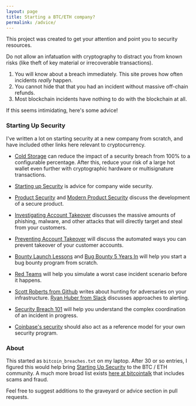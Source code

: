 ```yaml
---
layout: page
title: Starting a BTC/ETH company?
permalink: /advice/
---
```


This project was created to get your attention and point you to security resources.

Do not allow an infatuation with cryptography to distract you from  known risks (like theft of key material or irrecoverable transactions).

 1. You will know about a breach immediately. This site proves how often incidents _really_ happen.
 2. You cannot hide that that you had an incident without massive off-chain refunds.
 3. Most blockchain incidents have nothing to do with the blockchain at all.

 If this seems intimidating, here's some advice!

### Starting Up Security

I've written a lot on starting security at a new company from scratch, and have included other links here relevant to cryptocurrency.

- [Cold Storage][CS] can reduce the impact of a security breach from 100% to a configurable percentage. After this, reduce your risk of a large hot wallet even further with cryptographic hardware or multisignature transactions.

- [Starting up Security][SUS] is advice for company wide security.

- [Product Security][SUSSPS] and [Modern Product Security][MPS] discuss the development of a secure product.

- [Investigating Account Takeover][SUSSATO] discusses the massive amounts of phishing, malware, and other attacks that will directly target and steal from your customers.
- [Preventing Account Takeover][SUSSPAT] will discuss the automated ways you can prevent takeover of your customer accounts.

- [Bounty Launch Lessons][SUSBB] and [Bug Bounty 5 Years In][BBFYI] will help you start a bug bounty program from scratch.

- [Red Teams][SUSRT] will help you simulate a worst case incident scenario before it happens.

- [Scott Roberts from Github][IRDEAD] writes about hunting for adversaries on your infrastructure. [Ryan Huber from Slack][DSA] discusses approaches to alerting.

- [Security Breach 101][SUSSSB] will help you understand the complex coordination of an incident in progress.

- [Coinbase's security][CBS] should also act as a reference model for your own security program.

### About

This started as `bitcoin_breaches.txt` on my laptop. After 30 or so entries, I figured this would help bring [Starting Up Security][SUSS] to the BTC / ETH community. A much more broad list exists [here at bitcointalk][bitcointalk] that includes scams and fraud.

Feel free to suggest additions to the graveyard or advice section in pull requests.

[bitcointalk]: https://bitcointalk.org/index.php?topic=83794.0
[SUSS]: https://medium.com/starting-up-security
[SUS]: https://medium.com/starting-up-security/starting-up-security-87839ab21bae#.m120kdhur
[SUSSPS]: https://medium.com/starting-up-security/starting-up-security-85382451ae2e#.i290cvwdn
[SUSSATO]: https://medium.com/starting-up-security/investigating-account-takeover-21514954aa8f#.3mu9v6es0
[SUSSPAT]: https://medium.com/starting-up-security/preventing-account-takeover-c914fa07fb45#.lf7dzfy9m
[SUSBB]: https://medium.com/starting-up-security/bounty-launch-lessons-c7c3be3f5b#.wx2pkfjt3
[SUSRT]: https://medium.com/starting-up-security/red-teams-6faa8d95f602#.r40mml4re
[SUSSSB]: https://medium.com/starting-up-security/security-breach-101-b0f7897c027c
[BBFYI]: https://medium.com/@collingreene/bug-bounty-5-years-in-c95cda604365#.96dca24fk
[IRDEAD]: https://sroberts.github.io/2015/04/14/ir-is-dead-long-live-ir/
[MPS]: https://medium.com/@collingreene/modern-application-security-6fe53d7fc055#.2ul67qgbn
[DSA]: https://slack.engineering/distributed-security-alerting-c89414c992d6#.dkuulzsyr
[CBS]: https://medium.com/the-coinbase-blog/how-coinbase-builds-secure-infrastructure-to-store-bitcoin-in-the-cloud-30a6504e40ba#.yec4b2bbv
[CS]: https://en.bitcoin.it/wiki/Cold_storage
